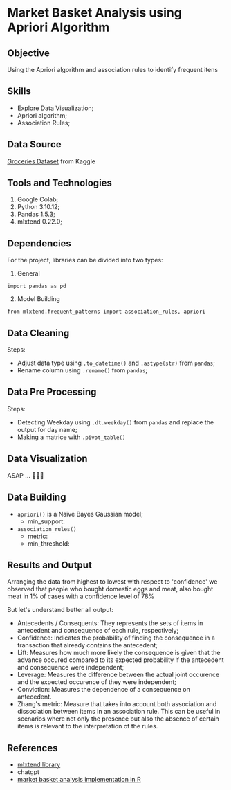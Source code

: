 <h1> Market Basket Analysis using Apriori Algorithm</h1>

<h2>Objective </h2>
Using the Apriori algorithm and association rules to identify frequent itens

<h2>Skills </h2>

* Explore Data Visualization;
* Apriori algorithm;
* Association Rules;

<h2>Data Source </h2>

[Groceries Dataset](https://www.kaggle.com/datasets/heeraldedhia/groceries-dataset) from Kaggle

<h2>Tools and Technologies </h2>

1. Google Colab;
2. Python 3.10.12;
3. Pandas 1.5.3;
4. mlxtend 0.22.0;


<h2>Dependencies </h2>
For the project, libraries can be divided into two types:

1. General

```
import pandas as pd
```

2. Model Building

```
from mlxtend.frequent_patterns import association_rules, apriori
```

<h2>Data Cleaning</h2>

Steps:

* Adjust data type using `.to_datetime()` and `.astype(str)` from `pandas`;
* Rename column using `.rename()` from `pandas`;

<h2>Data Pre Processing</h2>

Steps:
* Detecting Weekday using `.dt.weekday()` from `pandas` and replace the output for day name;
* Making a matrice with `.pivot_table()`

<h2>Data Visualization</h2>

ASAP ... 🚧👩‍💻

<h2>Data Building</h2>

* `apriori()` is a Naive Bayes Gaussian model;
  * min_support:
* `association_rules()` 
  * metric:
  * min_threshold:

<h2>Results and Output</h2>

Arranging the data from highest to lowest with respect to 'confidence' we observed that people who bought domestic eggs and meat, also bought meat in 1% of cases with a confidence level of 78%

But let's understand better all output:

* Antecedents / Consequents: They represents the sets of items in antecedent and consequence of each rule, respectively;
* Confidence: Indicates the probability of finding the consequence in a transaction that already contains the antecedent;
* Lift: Measures how much more likely the consequence is given that the advance occured compared to its expected probability if the antecedent and consequence were independent;
* Leverage: Measures the difference between the actual joint occurence and the expected occurence of they were independent;
* Conviction: Measures the dependence of a consequence on antecedent.
* Zhang's metric: Measure that takes into account both association and dissociation between items in an association rule. This can be useful in scenarios where not only the presence but also the absence of certain items is relevant to the interpretation of the rules.


<h2>References</h2>

* [mlxtend library](https://rasbt.github.io/mlxtend/user_guide/frequent_patterns/association_rules/)
* chatgpt
* [market basket analysis implementation in R](https://www.kaggle.com/code/heeraldedhia/market-basket-analysis-using-apriori-algorithm)
